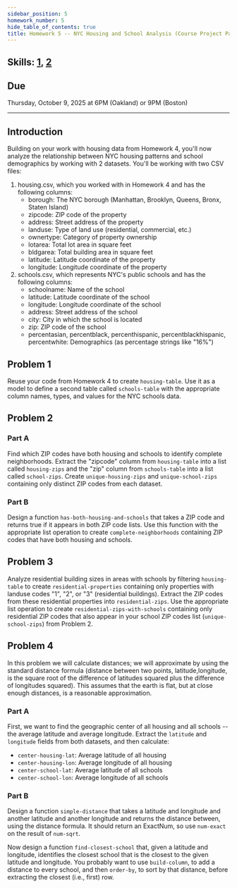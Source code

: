 ```yaml
---
sidebar_position: 5
homework_number: 5
hide_table_of_contents: true
title: Homework 5 -- NYC Housing and School Analysis (Course Project Part 2)
---
```


## Skills: [1](</skills/#(1)>), [2](</skills/#(2)>)

## Due

Thursday, October 9, 2025 at 6PM (Oakland) or 9PM (Boston)

______________________________________________________________________

## Introduction

Building on your work with housing data from Homework 4, you'll now analyze the relationship between NYC housing patterns and school demographics by working with 2 datasets.
You'll be working with two CSV files:

1. housing.csv, which you worked with in Homework 4 and has the following columns:
   - borough: The NYC borough (Manhattan, Brooklyn, Queens, Bronx, Staten Island)
   - zipcode: ZIP code of the property
   - address: Street address of the property
   - landuse: Type of land use (residential, commercial, etc.)
   - ownertype: Category of property ownership
   - lotarea: Total lot area in square feet
   - bldgarea: Total building area in square feet
   - latitude: Latitude coordinate of the property
   - longitude: Longitude coordinate of the property
2. schools.csv, which represents NYC's public schools and has the following columns:
   - schoolname: Name of the school
   - latitude: Latitude coordinate of the school
   - longitude: Longitude coordinate of the school
   - address: Street address of the school
   - city: City in which the school is located
   - zip: ZIP code of the school
   - percentasian, percentblack, percenthispanic, percentblackhispanic, percentwhite: Demographics (as percentage strings like "16%")

## Problem 1

Reuse your code from Homework 4 to create `housing-table`. Use it as a model to define a second table called `schools-table` with the appropriate column names, types, and values for the NYC schools data.

## Problem 2

### Part A

Find which ZIP codes have both housing and schools to identify complete neighborhoods. Extract the "zipcode" column from `housing-table` into a list called `housing-zips` and the "zip" column from `schools-table` into a list called `school-zips`. Create `unique-housing-zips` and `unique-school-zips` containing only distinct ZIP codes from each dataset.

### Part B

Design a function `has-both-housing-and-schools` that takes a ZIP code and returns true if it appears in both ZIP code lists. Use this function with the appropriate list operation to create `complete-neighborhoods` containing ZIP codes that have both housing and schools.

## Problem 3

Analyze residential building sizes in areas with schools by filtering `housing-table` to create `residential-properties` containing only properties with landuse codes "1", "2", or "3" (residential buildings). Extract the ZIP codes from these residential properties into `residential-zips`. Use the appropriate list operation to create `residential-zips-with-schools` containing only residential ZIP codes that also appear in your school ZIP codes list (`unique-school-zips`) from Problem 2.

## Problem 4

In this problem we will calculate distances; we will approximate by using the
standard distance formula (distance between two points, latitude,longitude, is
the square root of the difference of latitudes squared plus the difference of
longitudes squared). This assumes that the earth is flat, but at close enough
distances, is a reasonable approximation.

### Part A

First, we want to find the geographic center of all housing and all schools -- the average
latitude and average longitude. Extract the `latitude` and `longitude` fields from both
datasets, and then calculate:

- `center-housing-lat`: Average latitude of all housing
- `center-housing-lon`: Average longitude of all housing
- `center-school-lat`: Average latitude of all schools
- `center-school-lon`: Average longitude of all schools

### Part B

Design a function `simple-distance` that takes a latitude and longitude and another latitude and another longitude and returns the distance between, using the distance formula. It should return an ExactNum, so use `num-exact` on the result of `num-sqrt`.

Now design a function `find-closest-school` that, given a latitude and
longitude, identifies the closest school that is the closest to the given
latitude and longitude. You probably want to use `build-column`, to add a
distance to every school, and then `order-by`, to sort by that distance, before
extracting the closest (i.e., first) row.
